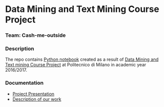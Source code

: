 # Data Mining and Text Mining Course Project

### Team: Cash-me-outside

### Description
The repo contains [Python notebook][2] created as a result of [Data Mining and Text mining Course Project][1] at Politecnico di Milano in academic year 2016/2017.

### Documentation
+ [Project Presentation][4]
+ [Description of our work][3]

[1]: ./CourseProjectDescription.pdf 
[2]: ./CashMeOutside%20-%20Data%20Mining%20Project/Data%20Mining%20and%20Text%20Mining%20Course%20Project.ipynb
[3]: ./CashMeOutside%20-%20Data%20Mining%20Project/DataMiningandTextMiningCourseProject.pdf
[4]: ./CashMeOutside%20-%20Data%20Mining%20Project/Project%20Presentation.pptx.pptx